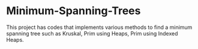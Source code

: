 # Minimum-Spanning-Trees
This project has codes that implements various methods to find a minimum spanning tree such as Kruskal, Prim using Heaps, Prim using Indexed Heaps.
